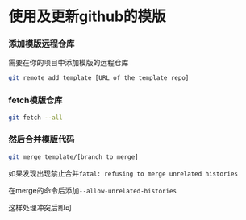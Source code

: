 # 使用及更新github的模版

### 添加模版远程仓库

需要在你的项目中添加模版的远程仓库

```bash
git remote add template [URL of the template repo]
```

### fetch模版仓库

```bash
git fetch --all
```

### 然后合并模版代码

```bash
git merge template/[branch to merge]
```

如果发现出现禁止合并```fatal: refusing to merge unrelated histories```

在merge的命令后添加```--allow-unrelated-histories```

这样处理冲突后即可

